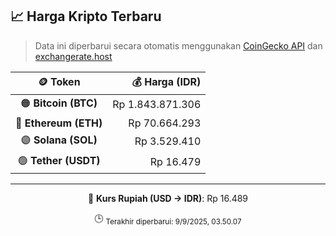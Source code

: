 

<!-- HARGA_KRIPTO -->
## 📈 Harga Kripto Terbaru

> Data ini diperbarui secara otomatis menggunakan [CoinGecko API](https://www.coingecko.com/) dan [exchangerate.host](https://exchangerate.host/)

<div align="center">

| 🪙 Token | 💰 Harga (IDR) |
|:------:|---------------:|
| 🟠 **Bitcoin (BTC)**   | Rp 1.843.871.306 |
| 🔵 **Ethereum (ETH)**  | Rp 70.664.293 |
| 🟣 **Solana (SOL)**    | Rp 3.529.410 |
| 🟢 **Tether (USDT)**   | Rp 16.479 |

---

💱 **Kurs Rupiah (USD → IDR)**: Rp 16.489

🕒 <sub>Terakhir diperbarui: 9/9/2025, 03.50.07</sub>

</div>
<!-- /HARGA_KRIPTO -->